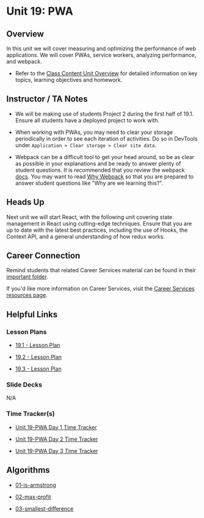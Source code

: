 # Unit 19: PWA

## Overview

In this unit we will cover measuring and optimizing the performance of web applications. We will cover PWAs, service workers, analyzing performance, and webpack.

  * Refer to the [Class Content Unit Overview](../../../01-Class-Content/19-PWA/README.md) for detailed information on key topics, learning objectives and homework.

## Instructor / TA Notes

* We will be making use of students Project 2 during the first half of 19.1. Ensure all students have a deployed project to work with.

* When working with PWAs, you may need to clear your storage periodically in order to see each iteration of activities. Do so in DevTools under `Application > Clear storage > Clear site data`.

* Webpack can be a difficult tool to get your head around, so be as clear as possible in your explanations and be ready to answer plenty of student questions. It is recommended that you review the webpack [docs](https://webpack.js.org/concepts). You may want to read [Why Webpack](https://webpack.js.org/concepts/why-webpack) so that you are prepared to answer student questions like "Why are we learning this?".

## Heads Up

Next unit we will start React, with the following unit covering state management in React using cutting-edge techniques. Ensure that you are up to date with the latest best practices, including the use of Hooks, the Context API, and a general understanding of how redux works.

## Career Connection
Remind students that related Career Services material can be found in their [important folder](../../../01-Class-Content/19-PWA/04-Important/CAREER-CONNECTION.md).

If you'd like more information on Career Services, visit the [Career Services resources page](https://mycareerspot.org/).


## Helpful Links

### Lesson Plans

  * [19.1 - Lesson Plan](01-Day_Performance/19.1-LESSON-PLAN.md)

  * [19.2 - Lesson Plan](02-Day_PWA/19.2-LESSON-PLAN.md)

  * [19.3 - Lesson Plan](03-Day_Webpack/19.3-LESSON-PLAN.md)

### Slide Decks

N/A

### Time Tracker(s)

  * [Unit 19-PWA Day 1 Time Tracker](https://docs.google.com/spreadsheets/d/1eDBMDxGxeXK44XfEzpSHYhD91buf2EVmiMQReykOd6g/edit?usp=sharing)

  * [Unit 19-PWA Day 2 Time Tracker](https://docs.google.com/spreadsheets/d/1O_wG2FN045Ts9D2poo9CucC8l-WibO2LuvJYCU5nixA/edit?usp=sharing)

  * [Unit 19-PWA Day 3 Time Tracker](https://docs.google.com/spreadsheets/d/1r3f4FeB0r9GK9x4NxY92KOdhp9rkSlVulHlU53hy4mc/edit?usp=sharing)

## Algorithms

  * [01-is-armstrong](../../../01-Class-Content/19-PWA/03-Algorithms/01-is-armstrong)

  * [02-max-profit](../../../01-Class-Content/19-PWA/03-Algorithms/02-max-profit)

  * [03-smallest-difference](../../../01-Class-Content/19-PWA/03-Algorithms/03-smallest-difference)
